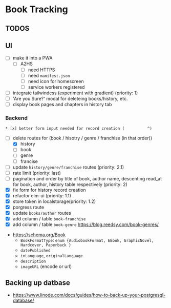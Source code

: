 # Book Tracking

## TODOS

## UI
* [ ] make it into a PWA
    * [ ] A2HS
        * [ ] need HTTPS 
        * [ ] need `manifest.json`
        * [ ] need icon for homescreen 
        * [ ] service workers registered
* [ ] integrate tailwindcss (experiment with gradient) (priority: 1)
* [ ] 'Are you Sure?' modal for deleteing books/history, etc. 
* [ ] display book pages and chapters in history tab 

### Backend 
    * [x] better form input needed for record creation (          ^)
* [ ] delete routes for (book / hisotry / genre / franchise (in that order))
    * [x] history 
    * [ ] book 
    * [ ] genre 
    * [ ] francise 
* [ ] update `history/genre/franchise` routes (priority: 2.1)
* [ ] rate limit (priority: last)
* [ ] pagination and order by title of book, author name, descenting read_at for book, author, history table respectively (priority: 2)
* [x] fix form for history record creation
* [x] refactor elm-ui (priority: 1.1)
* [x] store token in localstorage(priority: 1.2)
* [x] porgress route 
* [x] update `books/author` routes 
* [x] add column / table  `book-franchise` 
* [x] add column / table `book-genre` https://blog.reedsy.com/book-genres/

* https://schema.org/Book 
    - `BookFormatType`: `enum {AudiobookFormat, EBook, GraphicNovel, Hardcover, Paperback }`
    - `datePublished`
    - `inLanguage`, `originalLanguage`
    - `description`
    - `imageURL` (encode or url)

## Backing up datbase
- https://www.linode.com/docs/guides/how-to-back-up-your-postgresql-database/
